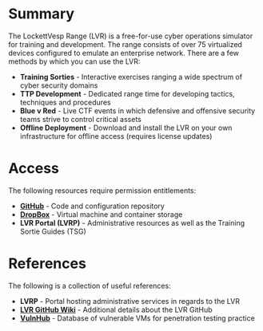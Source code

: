 # Summary
The LockettVesp Range (LVR) is a free-for-use cyber operations simulator for training and development. The range consists of over 75 virtualized devices configured to emulate an enterprise network. There are a few methods by which you can use the LVR:

* **Training Sorties** - Interactive exercises ranging a wide spectrum of cyber security domains
* **TTP Development** - Dedicated range time for developing tactics, techniques and procedures
* **Blue v Red** - Live CTF events in which defensive and offensive security teams strive to control critical assets
* **Offline Deployment** - Download and install the LVR on your own infrastructure for offline access (requires license updates)

# Access
The following resources require permission entitlements:

* **[GitHub](https://github.com/chemch/LockettVesp)** - Code and configuration repository
* **[DropBox](https://www.dropbox.com/home/LockettVesp)** - Virtual machine and container storage
* **LVR Portal (LVRP)** - Administrative resources as well as the Training Sortie Guides (TSG)

# References
The following is a collection of useful references:

* **LVRP** - Portal hosting administrative services in regards to the LVR
* **[LVR GitHub Wiki](https://github.com/chemch/LockettVesp/wiki)** - Additional details about the LVR GitHub
* **[VulnHub](https://www.vulnhub.com/)** - Database of vulnerable VMs for penetration testing practice
